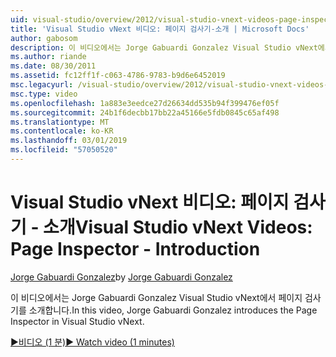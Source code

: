 ```yaml
---
uid: visual-studio/overview/2012/visual-studio-vnext-videos-page-inspector-introduction
title: 'Visual Studio vNext 비디오: 페이지 검사기-소개 | Microsoft Docs'
author: gabosom
description: 이 비디오에서는 Jorge Gabuardi Gonzalez Visual Studio vNext에서 페이지 검사기를 도입 되었습니다.
ms.author: riande
ms.date: 08/30/2011
ms.assetid: fc12ff1f-c063-4786-9783-b9d6e6452019
msc.legacyurl: /visual-studio/overview/2012/visual-studio-vnext-videos-page-inspector-introduction
msc.type: video
ms.openlocfilehash: 1a883e3eedce27d26634dd535b94f399476ef05f
ms.sourcegitcommit: 24b1f6decbb17bb22a45166e5fdb0845c65af498
ms.translationtype: MT
ms.contentlocale: ko-KR
ms.lasthandoff: 03/01/2019
ms.locfileid: "57050520"
---
```

<a name="visual-studio-vnext-videos-page-inspector---introduction"></a><span data-ttu-id="26a68-103">Visual Studio vNext 비디오: 페이지 검사기 - 소개</span><span class="sxs-lookup"><span data-stu-id="26a68-103">Visual Studio vNext Videos: Page Inspector - Introduction</span></span>
====================
<span data-ttu-id="26a68-104">[Jorge Gabuardi Gonzalez](https://github.com/gabosom)</span><span class="sxs-lookup"><span data-stu-id="26a68-104">by [Jorge Gabuardi Gonzalez](https://github.com/gabosom)</span></span>

<span data-ttu-id="26a68-105">이 비디오에서는 Jorge Gabuardi Gonzalez Visual Studio vNext에서 페이지 검사기를 소개합니다.</span><span class="sxs-lookup"><span data-stu-id="26a68-105">In this video, Jorge Gabuardi Gonzalez introduces the Page Inspector in Visual Studio vNext.</span></span>

[<span data-ttu-id="26a68-106">&#9654;비디오 (1 분)</span><span class="sxs-lookup"><span data-stu-id="26a68-106">&#9654; Watch video (1 minutes)</span></span>](https://channel9.msdn.com/Blogs/ASP-NET-Site-Videos/visual-studio-vnext-videos-page-inspector-introduction)
